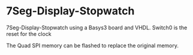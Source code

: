 # 7Seg-Display-Stopwatch
7Seg-Display-Stopwatch using a Basys3 board and VHDL. Switch0 is the reset for the clock

The Quad SPI memory can be flashed to replace the original memory. 
